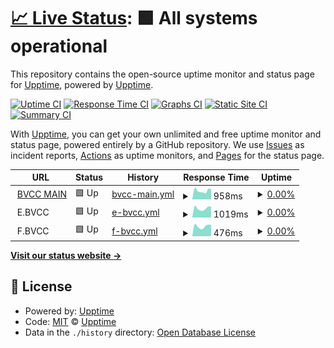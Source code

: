 # [📈 Live Status](https://upptime.github.io/upptime): <!--live status--> **🟩 All systems operational**

This repository contains the open-source uptime monitor and status page for [Upptime](https://upptime.js.org), powered by [Upptime](https://github.com/upptime/upptime).

[![Uptime CI](https://github.com/notarealusernameofcourse/bvcc-uptime/workflows/Uptime%20CI/badge.svg)](https://github.com/notarealusernameofcourse/bvcc-uptime/actions?query=workflow%3A%22Uptime+CI%22)
[![Response Time CI](https://github.com/notarealusernameofcourse/bvcc-uptime/workflows/Response%20Time%20CI/badge.svg)](https://github.com/notarealusernameofcourse/bvcc-uptime/actions?query=workflow%3A%22Response+Time+CI%22)
[![Graphs CI](https://github.com/notarealusernameofcourse/bvcc-uptime/workflows/Graphs%20CI/badge.svg)](https://github.com/notarealusernameofcourse/bvcc-uptime/actions?query=workflow%3A%22Graphs+CI%22)
[![Static Site CI](https://github.com/notarealusernameofcourse/bvcc-uptime/workflows/Static%20Site%20CI/badge.svg)](https://github.com/notarealusernameofcourse/bvcc-uptime/actions?query=workflow%3A%22Static+Site+CI%22)
[![Summary CI](https://github.com/notarealusernameofcourse/bvcc-uptime/workflows/Summary%20CI/badge.svg)](https://github.com/notarealusernameofcourse/bvcc-uptime/actions?query=workflow%3A%22Summary+CI%22)

With [Upptime](https://upptime.js.org), you can get your own unlimited and free uptime monitor and status page, powered entirely by a GitHub repository. We use [Issues](https://github.com/upptime/upptime/issues) as incident reports, [Actions](https://github.com/notarealusernameofcourse/bvcc-uptime/actions) as uptime monitors, and [Pages](https://upptime.github.io/upptime) for the status page.

<!--start: status pages-->
<!-- This summary is generated by Upptime (https://github.com/upptime/upptime) -->
<!-- Do not edit this manually, your changes will be overwritten -->
<!-- prettier-ignore -->
| URL | Status | History | Response Time | Uptime |
| --- | ------ | ------- | ------------- | ------ |
| <img alt="" src="https://icons.duckduckgo.com/ip3/bondagevalley.cc.ico" height="13"> [BVCC MAIN](https://bondagevalley.cc) | 🟩 Up | [bvcc-main.yml](https://github.com/notarealusernameofcourse/bvcc-uptime/commits/HEAD/history/bvcc-main.yml) | <details><summary><img alt="Response time graph" src="./graphs/bvcc-main/response-time-week.png" height="20"> 958ms</summary><br><a href="https://notarealusernameofcourse.github.io/bvcc-uptime/history/bvcc-main"><img alt="Response time 2761" src="https://img.shields.io/endpoint?url=https%3A%2F%2Fraw.githubusercontent.com%2Fnotarealusernameofcourse%2Fbvcc-uptime%2FHEAD%2Fapi%2Fbvcc-main%2Fresponse-time.json"></a><br><a href="https://notarealusernameofcourse.github.io/bvcc-uptime/history/bvcc-main"><img alt="24-hour response time 1134" src="https://img.shields.io/endpoint?url=https%3A%2F%2Fraw.githubusercontent.com%2Fnotarealusernameofcourse%2Fbvcc-uptime%2FHEAD%2Fapi%2Fbvcc-main%2Fresponse-time-day.json"></a><br><a href="https://notarealusernameofcourse.github.io/bvcc-uptime/history/bvcc-main"><img alt="7-day response time 958" src="https://img.shields.io/endpoint?url=https%3A%2F%2Fraw.githubusercontent.com%2Fnotarealusernameofcourse%2Fbvcc-uptime%2FHEAD%2Fapi%2Fbvcc-main%2Fresponse-time-week.json"></a><br><a href="https://notarealusernameofcourse.github.io/bvcc-uptime/history/bvcc-main"><img alt="30-day response time 1881" src="https://img.shields.io/endpoint?url=https%3A%2F%2Fraw.githubusercontent.com%2Fnotarealusernameofcourse%2Fbvcc-uptime%2FHEAD%2Fapi%2Fbvcc-main%2Fresponse-time-month.json"></a><br><a href="https://notarealusernameofcourse.github.io/bvcc-uptime/history/bvcc-main"><img alt="1-year response time 2761" src="https://img.shields.io/endpoint?url=https%3A%2F%2Fraw.githubusercontent.com%2Fnotarealusernameofcourse%2Fbvcc-uptime%2FHEAD%2Fapi%2Fbvcc-main%2Fresponse-time-year.json"></a></details> | <details><summary><a href="https://notarealusernameofcourse.github.io/bvcc-uptime/history/bvcc-main">0.00%</a></summary><a href="https://notarealusernameofcourse.github.io/bvcc-uptime/history/bvcc-main"><img alt="All-time uptime 5.70%" src="https://img.shields.io/endpoint?url=https%3A%2F%2Fraw.githubusercontent.com%2Fnotarealusernameofcourse%2Fbvcc-uptime%2FHEAD%2Fapi%2Fbvcc-main%2Fuptime.json"></a><br><a href="https://notarealusernameofcourse.github.io/bvcc-uptime/history/bvcc-main"><img alt="24-hour uptime 0.00%" src="https://img.shields.io/endpoint?url=https%3A%2F%2Fraw.githubusercontent.com%2Fnotarealusernameofcourse%2Fbvcc-uptime%2FHEAD%2Fapi%2Fbvcc-main%2Fuptime-day.json"></a><br><a href="https://notarealusernameofcourse.github.io/bvcc-uptime/history/bvcc-main"><img alt="7-day uptime 0.00%" src="https://img.shields.io/endpoint?url=https%3A%2F%2Fraw.githubusercontent.com%2Fnotarealusernameofcourse%2Fbvcc-uptime%2FHEAD%2Fapi%2Fbvcc-main%2Fuptime-week.json"></a><br><a href="https://notarealusernameofcourse.github.io/bvcc-uptime/history/bvcc-main"><img alt="30-day uptime 0.00%" src="https://img.shields.io/endpoint?url=https%3A%2F%2Fraw.githubusercontent.com%2Fnotarealusernameofcourse%2Fbvcc-uptime%2FHEAD%2Fapi%2Fbvcc-main%2Fuptime-month.json"></a><br><a href="https://notarealusernameofcourse.github.io/bvcc-uptime/history/bvcc-main"><img alt="1-year uptime 5.70%" src="https://img.shields.io/endpoint?url=https%3A%2F%2Fraw.githubusercontent.com%2Fnotarealusernameofcourse%2Fbvcc-uptime%2FHEAD%2Fapi%2Fbvcc-main%2Fuptime-year.json"></a></details>
| <img alt="" src="https://icons.duckduckgo.com/ip3/null.ico" height="13"> E.BVCC | 🟩 Up | [e-bvcc.yml](https://github.com/notarealusernameofcourse/bvcc-uptime/commits/HEAD/history/e-bvcc.yml) | <details><summary><img alt="Response time graph" src="./graphs/e-bvcc/response-time-week.png" height="20"> 1019ms</summary><br><a href="https://notarealusernameofcourse.github.io/bvcc-uptime/history/e-bvcc"><img alt="Response time 1079" src="https://img.shields.io/endpoint?url=https%3A%2F%2Fraw.githubusercontent.com%2Fnotarealusernameofcourse%2Fbvcc-uptime%2FHEAD%2Fapi%2Fe-bvcc%2Fresponse-time.json"></a><br><a href="https://notarealusernameofcourse.github.io/bvcc-uptime/history/e-bvcc"><img alt="24-hour response time 1200" src="https://img.shields.io/endpoint?url=https%3A%2F%2Fraw.githubusercontent.com%2Fnotarealusernameofcourse%2Fbvcc-uptime%2FHEAD%2Fapi%2Fe-bvcc%2Fresponse-time-day.json"></a><br><a href="https://notarealusernameofcourse.github.io/bvcc-uptime/history/e-bvcc"><img alt="7-day response time 1019" src="https://img.shields.io/endpoint?url=https%3A%2F%2Fraw.githubusercontent.com%2Fnotarealusernameofcourse%2Fbvcc-uptime%2FHEAD%2Fapi%2Fe-bvcc%2Fresponse-time-week.json"></a><br><a href="https://notarealusernameofcourse.github.io/bvcc-uptime/history/e-bvcc"><img alt="30-day response time 1795" src="https://img.shields.io/endpoint?url=https%3A%2F%2Fraw.githubusercontent.com%2Fnotarealusernameofcourse%2Fbvcc-uptime%2FHEAD%2Fapi%2Fe-bvcc%2Fresponse-time-month.json"></a><br><a href="https://notarealusernameofcourse.github.io/bvcc-uptime/history/e-bvcc"><img alt="1-year response time 1079" src="https://img.shields.io/endpoint?url=https%3A%2F%2Fraw.githubusercontent.com%2Fnotarealusernameofcourse%2Fbvcc-uptime%2FHEAD%2Fapi%2Fe-bvcc%2Fresponse-time-year.json"></a></details> | <details><summary><a href="https://notarealusernameofcourse.github.io/bvcc-uptime/history/e-bvcc">0.00%</a></summary><a href="https://notarealusernameofcourse.github.io/bvcc-uptime/history/e-bvcc"><img alt="All-time uptime 21.18%" src="https://img.shields.io/endpoint?url=https%3A%2F%2Fraw.githubusercontent.com%2Fnotarealusernameofcourse%2Fbvcc-uptime%2FHEAD%2Fapi%2Fe-bvcc%2Fuptime.json"></a><br><a href="https://notarealusernameofcourse.github.io/bvcc-uptime/history/e-bvcc"><img alt="24-hour uptime 0.00%" src="https://img.shields.io/endpoint?url=https%3A%2F%2Fraw.githubusercontent.com%2Fnotarealusernameofcourse%2Fbvcc-uptime%2FHEAD%2Fapi%2Fe-bvcc%2Fuptime-day.json"></a><br><a href="https://notarealusernameofcourse.github.io/bvcc-uptime/history/e-bvcc"><img alt="7-day uptime 0.00%" src="https://img.shields.io/endpoint?url=https%3A%2F%2Fraw.githubusercontent.com%2Fnotarealusernameofcourse%2Fbvcc-uptime%2FHEAD%2Fapi%2Fe-bvcc%2Fuptime-week.json"></a><br><a href="https://notarealusernameofcourse.github.io/bvcc-uptime/history/e-bvcc"><img alt="30-day uptime 0.00%" src="https://img.shields.io/endpoint?url=https%3A%2F%2Fraw.githubusercontent.com%2Fnotarealusernameofcourse%2Fbvcc-uptime%2FHEAD%2Fapi%2Fe-bvcc%2Fuptime-month.json"></a><br><a href="https://notarealusernameofcourse.github.io/bvcc-uptime/history/e-bvcc"><img alt="1-year uptime 21.18%" src="https://img.shields.io/endpoint?url=https%3A%2F%2Fraw.githubusercontent.com%2Fnotarealusernameofcourse%2Fbvcc-uptime%2FHEAD%2Fapi%2Fe-bvcc%2Fuptime-year.json"></a></details>
| <img alt="" src="https://icons.duckduckgo.com/ip3/null.ico" height="13"> F.BVCC | 🟩 Up | [f-bvcc.yml](https://github.com/notarealusernameofcourse/bvcc-uptime/commits/HEAD/history/f-bvcc.yml) | <details><summary><img alt="Response time graph" src="./graphs/f-bvcc/response-time-week.png" height="20"> 476ms</summary><br><a href="https://notarealusernameofcourse.github.io/bvcc-uptime/history/f-bvcc"><img alt="Response time 434" src="https://img.shields.io/endpoint?url=https%3A%2F%2Fraw.githubusercontent.com%2Fnotarealusernameofcourse%2Fbvcc-uptime%2FHEAD%2Fapi%2Ff-bvcc%2Fresponse-time.json"></a><br><a href="https://notarealusernameofcourse.github.io/bvcc-uptime/history/f-bvcc"><img alt="24-hour response time 548" src="https://img.shields.io/endpoint?url=https%3A%2F%2Fraw.githubusercontent.com%2Fnotarealusernameofcourse%2Fbvcc-uptime%2FHEAD%2Fapi%2Ff-bvcc%2Fresponse-time-day.json"></a><br><a href="https://notarealusernameofcourse.github.io/bvcc-uptime/history/f-bvcc"><img alt="7-day response time 476" src="https://img.shields.io/endpoint?url=https%3A%2F%2Fraw.githubusercontent.com%2Fnotarealusernameofcourse%2Fbvcc-uptime%2FHEAD%2Fapi%2Ff-bvcc%2Fresponse-time-week.json"></a><br><a href="https://notarealusernameofcourse.github.io/bvcc-uptime/history/f-bvcc"><img alt="30-day response time 441" src="https://img.shields.io/endpoint?url=https%3A%2F%2Fraw.githubusercontent.com%2Fnotarealusernameofcourse%2Fbvcc-uptime%2FHEAD%2Fapi%2Ff-bvcc%2Fresponse-time-month.json"></a><br><a href="https://notarealusernameofcourse.github.io/bvcc-uptime/history/f-bvcc"><img alt="1-year response time 434" src="https://img.shields.io/endpoint?url=https%3A%2F%2Fraw.githubusercontent.com%2Fnotarealusernameofcourse%2Fbvcc-uptime%2FHEAD%2Fapi%2Ff-bvcc%2Fresponse-time-year.json"></a></details> | <details><summary><a href="https://notarealusernameofcourse.github.io/bvcc-uptime/history/f-bvcc">0.00%</a></summary><a href="https://notarealusernameofcourse.github.io/bvcc-uptime/history/f-bvcc"><img alt="All-time uptime 69.74%" src="https://img.shields.io/endpoint?url=https%3A%2F%2Fraw.githubusercontent.com%2Fnotarealusernameofcourse%2Fbvcc-uptime%2FHEAD%2Fapi%2Ff-bvcc%2Fuptime.json"></a><br><a href="https://notarealusernameofcourse.github.io/bvcc-uptime/history/f-bvcc"><img alt="24-hour uptime 0.00%" src="https://img.shields.io/endpoint?url=https%3A%2F%2Fraw.githubusercontent.com%2Fnotarealusernameofcourse%2Fbvcc-uptime%2FHEAD%2Fapi%2Ff-bvcc%2Fuptime-day.json"></a><br><a href="https://notarealusernameofcourse.github.io/bvcc-uptime/history/f-bvcc"><img alt="7-day uptime 0.00%" src="https://img.shields.io/endpoint?url=https%3A%2F%2Fraw.githubusercontent.com%2Fnotarealusernameofcourse%2Fbvcc-uptime%2FHEAD%2Fapi%2Ff-bvcc%2Fuptime-week.json"></a><br><a href="https://notarealusernameofcourse.github.io/bvcc-uptime/history/f-bvcc"><img alt="30-day uptime 0.00%" src="https://img.shields.io/endpoint?url=https%3A%2F%2Fraw.githubusercontent.com%2Fnotarealusernameofcourse%2Fbvcc-uptime%2FHEAD%2Fapi%2Ff-bvcc%2Fuptime-month.json"></a><br><a href="https://notarealusernameofcourse.github.io/bvcc-uptime/history/f-bvcc"><img alt="1-year uptime 69.74%" src="https://img.shields.io/endpoint?url=https%3A%2F%2Fraw.githubusercontent.com%2Fnotarealusernameofcourse%2Fbvcc-uptime%2FHEAD%2Fapi%2Ff-bvcc%2Fuptime-year.json"></a></details>

<!--end: status pages-->

[**Visit our status website →**](https://upptime.github.io/upptime)

## 📄 License

- Powered by: [Upptime](https://github.com/upptime/upptime)
- Code: [MIT](./LICENSE) © [Upptime](https://upptime.js.org)
- Data in the `./history` directory: [Open Database License](https://opendatacommons.org/licenses/odbl/1-0/)
